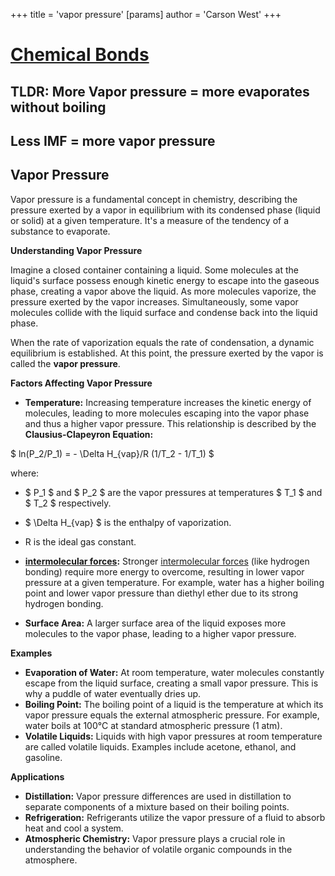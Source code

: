 +++
 title = 'vapor pressure'
[params]
	author = 'Carson West'
+++
# [Chemical Bonds](./../chemical-bonds/)

## TLDR: More Vapor pressure = more evaporates without boiling 
## Less IMF = more vapor pressure

## Vapor Pressure

Vapor pressure is a fundamental concept in chemistry, describing the pressure exerted by a vapor in equilibrium with its condensed phase (liquid or solid) at a given temperature. It's a measure of the tendency of a substance to evaporate.

**Understanding Vapor Pressure**

Imagine a closed container containing a liquid. Some molecules at the liquid's surface possess enough kinetic energy to escape into the gaseous phase, creating a vapor above the liquid. As more molecules vaporize, the pressure exerted by the vapor increases. Simultaneously, some vapor molecules collide with the liquid surface and condense back into the liquid phase.

When the rate of vaporization equals the rate of condensation, a dynamic equilibrium is established. At this point, the pressure exerted by the vapor is called the **vapor pressure**.

**Factors Affecting Vapor Pressure**

* **Temperature:**  Increasing temperature increases the kinetic energy of molecules, leading to more molecules escaping into the vapor phase and thus a higher vapor pressure. This relationship is described by the **Clausius-Clapeyron Equation:**

 $ ln(P_2/P_1) = - \Delta H_{vap}/R (1/T_2 - 1/T_1) $ 

where:
*  $ P_1 $  and  $ P_2 $  are the vapor pressures at temperatures  $ T_1 $  and  $ T_2 $  respectively.
*  $ \Delta H_{vap} $  is the enthalpy of vaporization.
* R is the ideal gas constant.

* **[intermolecular forces](./../intermolecular-forces/):** Stronger [intermolecular forces](./../intermolecular-forces/) (like hydrogen bonding) require more energy to overcome, resulting in lower vapor pressure at a given temperature. For example, water has a higher boiling point and lower vapor pressure than diethyl ether due to its strong hydrogen bonding.

* **Surface Area:** A larger surface area of the liquid exposes more molecules to the vapor phase, leading to a higher vapor pressure.

**Examples**

* **Evaporation of Water:** At room temperature, water molecules constantly escape from the liquid surface, creating a small vapor pressure. This is why a puddle of water eventually dries up.
* **Boiling Point:** The boiling point of a liquid is the temperature at which its vapor pressure equals the external atmospheric pressure. For example, water boils at 100°C at standard atmospheric pressure (1 atm).
* **Volatile Liquids:** Liquids with high vapor pressures at room temperature are called volatile liquids. Examples include acetone, ethanol, and gasoline.

**Applications**

* **Distillation:** Vapor pressure differences are used in distillation to separate components of a mixture based on their boiling points.
* **Refrigeration:** Refrigerants utilize the vapor pressure of a fluid to absorb heat and cool a system.
* **Atmospheric Chemistry:** Vapor pressure plays a crucial role in understanding the behavior of volatile organic compounds in the atmosphere.
